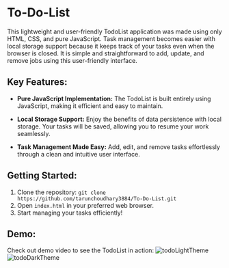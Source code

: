 # To-Do-List
This lightweight and user-friendly TodoList application was made using only HTML, CSS, and pure JavaScript. Task management becomes easier with local storage support because it keeps track of your tasks even when the browser is closed. It is simple and straightforward to add, update, and remove jobs using this user-friendly interface.

## Key Features:
- **Pure JavaScript Implementation:** The TodoList is built entirely using JavaScript, making it efficient and easy to maintain.

- **Local Storage Support:** Enjoy the benefits of data persistence with local storage. Your tasks will be saved, allowing you to resume your work seamlessly.

- **Task Management Made Easy:** Add, edit, and remove tasks effortlessly through a clean and intuitive user interface.

## Getting Started:

1. Clone the repository: `git clone https://github.com/tarunchoudhary3884/To-Do-List.git`
2. Open `index.html` in your preferred web browser.
3. Start managing your tasks efficiently!

## Demo:
Check out demo video to see the TodoList in action:
![todoLightTheme](https://github.com/tarunchoudhary3884/To-Do-List/assets/85241851/c62d6599-0dba-499f-b3be-fc74c4373c8c)
![todoDarkTheme](https://github.com/tarunchoudhary3884/To-Do-List/assets/85241851/be50fd45-834f-43d7-966c-8dc31b45dc72)
